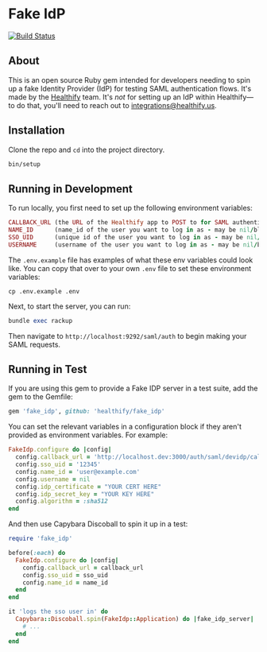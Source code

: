 # Fake IdP

[![Build Status](https://travis-ci.com/healthify/fake_idp.svg?branch=master)](https://travis-ci.com/healthify/fake_idp)

## About

This is an open source Ruby gem intended for developers needing to spin up a fake Identity Provider (IdP) for testing SAML authentication flows. It's made by the [Healthify](http://healthify.us) team. It's _not_ for setting up an IdP within Healthify—to do that, you'll need to reach out to integrations@healthify.us.

## Installation

Clone the repo and `cd` into the project directory.

```sh
bin/setup
```

## Running in Development

To run locally, you first need to set up the following environment variables:

```ruby
CALLBACK_URL (the URL of the Healthify app to POST to for SAML authentication - required)
NAME_ID      (name_id of the user you want to log in as - may be nil/blank)
SSO_UID      (unique id of the user you want to log in as - may be nil/blank)
USERNAME     (username of the user you want to log in as - may be nil/blank)
```

The `.env.example` file has examples of what these env variables could look like.
You can copy that over to your own `.env` file to set these environment variables:

    cp .env.example .env

Next, to start the server, you can run:

```ruby
bundle exec rackup
```

Then navigate to `http://localhost:9292/saml/auth` to begin making your SAML requests.

## Running in Test

If you are using this gem to provide a Fake IDP server in a test suite, add the gem
to the Gemfile:

```ruby
gem 'fake_idp', github: 'healthify/fake_idp'
```

You can set the relevant variables in a configuration block if they aren't provided 
as environment variables. For example:

```ruby
FakeIdp.configure do |config|
  config.callback_url = 'http://localhost.dev:3000/auth/saml/devidp/callback'
  config.sso_uid = '12345'
  config.name_id = 'user@example.com'
  config.username = nil
  config.idp_certificate = "YOUR CERT HERE"
  config.idp_secret_key = "YOUR KEY HERE"
  config.algorithm = :sha512
end
```

And then use Capybara Discoball to spin it up in a test:

```ruby
require 'fake_idp'

before(:each) do
  FakeIdp.configure do |config|
    config.callback_url = callback_url
    config.sso_uid = sso_uid
    config.name_id = name_id
  end
end

it 'logs the sso user in' do
  Capybara::Discoball.spin(FakeIdp::Application) do |fake_idp_server|
    # ...
  end
end
```
